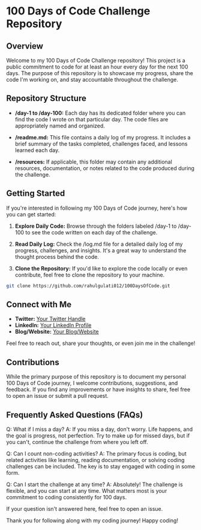# 100 Days of Code Challenge Repository

## Overview

Welcome to my 100 Days of Code Challenge repository! This project is a public commitment to code for at least an hour every day for the next 100 days. The purpose of this repository is to showcase my progress, share the code I'm working on, and stay accountable throughout the challenge.

## Repository Structure

- **/day-1 to /day-100:** Each day has its dedicated folder where you can find the code I wrote on that particular day. The code files are appropriately named and organized.

- **/readme.md:** This file contains a daily log of my progress. It includes a brief summary of the tasks completed, challenges faced, and lessons learned each day.

- **/resources:** If applicable, this folder may contain any additional resources, documentation, or notes related to the code produced during the challenge.

## Getting Started

If you're interested in following my 100 Days of Code journey, here's how you can get started:

1. **Explore Daily Code:** Browse through the folders labeled /day-1 to /day-100 to see the code written on each day of the challenge.

2. **Read Daily Log:** Check the /log.md file for a detailed daily log of my progress, challenges, and insights. It's a great way to understand the thought process behind the code.

3. **Clone the Repository:** If you'd like to explore the code locally or even contribute, feel free to clone the repository to your machine.

```bash
git clone https://github.com/rahulgulati012/100DaysOfCode.git
```

## Connect with Me

- **Twitter:** [Your Twitter Handle](https://twitter.com/your-twitter-handle)
- **LinkedIn:** [Your LinkedIn Profile](https://www.linkedin.com/in/your-linkedin-profile)
- **Blog/Website:** [Your Blog/Website](https://www.yourwebsite.com)

Feel free to reach out, share your thoughts, or even join me in the challenge!

## Contributions

While the primary purpose of this repository is to document my personal 100 Days of Code journey, I welcome contributions, suggestions, and feedback. If you find any improvements or have insights to share, feel free to open an issue or submit a pull request.

## Frequently Asked Questions (FAQs)

Q: What if I miss a day?
A: If you miss a day, don't worry. Life happens, and the goal is progress, not perfection. Try to make up for missed days, but if you can't, continue the challenge from where you left off.

Q: Can I count non-coding activities?
A: The primary focus is coding, but related activities like learning, reading documentation, or solving coding challenges can be included. The key is to stay engaged with coding in some form.

Q: Can I start the challenge at any time?
A: Absolutely! The challenge is flexible, and you can start at any time. What matters most is your commitment to coding consistently for 100 days.

If your question isn't answered here, feel free to open an issue.

Thank you for following along with my coding journey! Happy coding!
